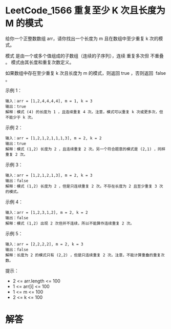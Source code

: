 # LeetCode_1566 重复至少 K 次且长度为 M 的模式

给你一个正整数数组 arr，请你找出一个长度为 m 且在数组中至少重复 k 次的模式。

模式 是由一个或多个值组成的子数组（连续的子序列），连续 重复多次但 不重叠 。 模式由其长度和重复次数定义。

如果数组中存在至少重复 k 次且长度为 m 的模式，则返回 true ，否则返回  false 。


示例 1：
```
输入：arr = [1,2,4,4,4,4], m = 1, k = 3
输出：true
解释：模式 (4) 的长度为 1 ，且连续重复 4 次。注意，模式可以重复 k 次或更多次，但不能少于 k 次。
```

示例 2：
```
输入：arr = [1,2,1,2,1,1,1,3], m = 2, k = 2
输出：true
解释：模式 (1,2) 长度为 2 ，且连续重复 2 次。另一个符合题意的模式是 (2,1) ，同样重复 2 次。
```

示例 3：
```
输入：arr = [1,2,1,2,1,3], m = 2, k = 3
输出：false
解释：模式 (1,2) 长度为 2 ，但是只连续重复 2 次。不存在长度为 2 且至少重复 3 次的模式。
```

示例 4：
```
输入：arr = [1,2,3,1,2], m = 2, k = 2
输出：false
解释：模式 (1,2) 出现 2 次但并不连续，所以不能算作连续重复 2 次。
```

示例 5：
```
输入：arr = [2,2,2,2], m = 2, k = 3
输出：false
解释：长度为 2 的模式只有 (2,2) ，但是只连续重复 2 次。注意，不能计算重叠的重复次数。
```

提示：

* 2 <= arr.length <= 100
* 1 <= arr[i] <= 100
* 1 <= m <= 100
* 2 <= k <= 100


# 解答
